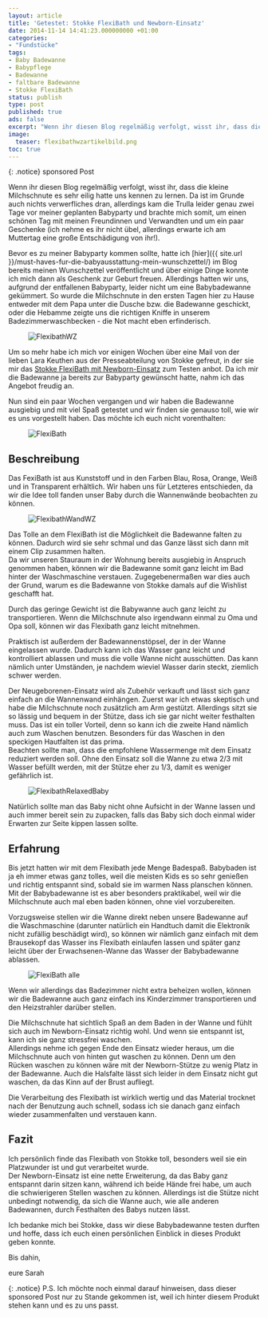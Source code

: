 ```yaml
---
layout: article
title: 'Getestet: Stokke FlexiBath und Newborn-Einsatz'
date: 2014-11-14 14:41:23.000000000 +01:00
categories:
- "Fundstücke"
tags:
- Baby Badewanne
- Babypflege
- Badewanne
- faltbare Badewanne
- Stokke FlexiBath
status: publish
type: post
published: true
ads: false
excerpt: "Wenn ihr diesen Blog regelmäßig verfolgt, wisst ihr, dass die kleine Milchschnute es sehr eilig hatte uns kennen zu lernen. Da ist im Grunde auch nichts verwerfliches dran, allerdings kam die Trulla leider genau zwei Tage vor meiner geplanten Babyparty und brachte mich somit, um einen schönen Tag mit meinen Freundinnen und Verwandten und: um ein paar Geschenke (ich nehme es ihr nicht übel, allerdings erwarte ich am Muttertag eine große Entschädigung von ihr!)."
image:
  teaser: flexibathwzartikelbild.png
toc: true
---
```

{: .notice}
sponsored Post

Wenn ihr diesen Blog regelmäßig verfolgt, wisst ihr, dass die kleine Milchschnute es sehr eilig hatte uns kennen zu lernen. Da ist im Grunde auch nichts verwerfliches dran, allerdings kam die Trulla leider genau zwei Tage vor meiner geplanten Babyparty und brachte mich somit, um einen schönen Tag mit meinen Freundinnen und Verwandten und um ein paar Geschenke (ich nehme es ihr nicht übel, allerdings erwarte ich am Muttertag eine große Entschädigung von ihr!).

Bevor es zu meiner Babyparty kommen sollte, hatte ich [hier]({{ site.url }}/must-haves-fur-die-babyausstattung-mein-wunschzettel/) im Blog bereits meinen Wunschzettel veröffentlicht und über einige Dinge konnte ich mich dann als Geschenk zur Geburt freuen. Allerdings hatten wir uns, aufgrund der entfallenen Babyparty, leider nicht um eine Babybadewanne gekümmert. So wurde die Milchschnute in den ersten Tagen hier zu Hause entweder mit dem Papa unter die Dusche bzw. die Badewanne geschickt, oder die Hebamme zeigte uns die richtigen Kniffe in unserem Badezimmerwaschbecken - die Not macht eben erfinderisch.

<figure>
	<img src="{{ site.url }}/images/flexibathwz.png" alt="FlexibathWZ" />
</figure>

Um so mehr habe ich mich vor einigen Wochen über eine Mail von der lieben Lara Keuthen aus der Presseabteilung von Stokke gefreut, in der sie mir das [Stokke FlexiBath mit Newborn-Einsatz](http://www.stokke.com/DEU/de-de/kinderzimmer/stokke-flexibath/3288.html) zum Testen anbot. Da ich mir die Badewanne ja bereits zur Babyparty gewünscht hatte, nahm ich das Angebot freudig an.

Nun sind ein paar Wochen vergangen und wir haben die Badewanne ausgiebig und mit viel Spaß getestet und wir finden sie genauso toll, wie wir es uns vorgestellt haben. Das möchte ich euch nicht vorenthalten:  


<figure>
	<img src="{{ site.url }}/images/flexibath.png" alt="FlexiBath" />
</figure>

## Beschreibung

Das FexiBath ist aus Kunststoff und in den Farben Blau, Rosa, Orange, Weiß und in Transparent erhältlich. Wir haben uns für Letzteres entschieden, da wir die Idee toll fanden unser Baby durch die Wannenwände beobachten zu können.

<figure>
	<img src="{{ site.url }}/images/flexibathwandwz.png" alt="FlexibathWandWZ" />
</figure>

Das Tolle an dem FlexiBath ist die Möglichkeit die Badewanne falten zu können. Dadurch wird sie sehr schmal und das Ganze lässt sich dann mit einem Clip zusammen halten.  
Da wir unseren Stauraum in der Wohnung bereits ausgiebig in Anspruch genommen haben, können wir die Badewanne somit ganz leicht im Bad hinter der Waschmaschine verstauen. Zugegebenermaßen war dies auch der Grund, warum es die Badewanne von Stokke damals auf die Wishlist geschafft hat.

Durch das geringe Gewicht ist die Babywanne auch ganz leicht zu transportieren. Wenn die Milchschnute also irgendwann einmal zu Oma und Opa soll, können wir das Flexibath ganz leicht mitnehmen.

Praktisch ist außerdem der Badewannenstöpsel, der in der Wanne eingelassen wurde. Dadurch kann ich das Wasser ganz leicht und kontrolliert ablassen und muss die volle Wanne nicht ausschütten. Das kann nämlich unter Umständen, je nachdem wieviel Wasser darin steckt, ziemlich schwer werden.

Der Neugeborenen-Einsatz wird als Zubehör verkauft und lässt sich ganz einfach an die Wannenwand einhängen. Zuerst war ich etwas skeptisch und habe die Milchschnute noch zusätzlich am Arm gestützt. Allerdings sitzt sie so lässig und bequem in der Stütze, dass ich sie gar nicht weiter festhalten muss. Das ist ein toller Vorteil, denn so kann ich die zweite Hand nämlich auch zum Waschen benutzen. Besonders für das Waschen in den speckigen Hautfalten ist das prima.  
Beachten sollte man, dass die empfohlene Wassermenge mit dem Einsatz reduziert werden soll. Ohne den Einsatz soll die Wanne zu etwa 2/3 mit Wasser befüllt werden, mit der Stütze eher zu 1/3, damit es weniger gefährlich ist.

<figure>
	<img src="{{ site.url }}/images/flexibathrelaxedbaby.png" alt="FlexibathRelaxedBaby" />
</figure>

Natürlich sollte man das Baby nicht ohne Aufsicht in der Wanne lassen und auch immer bereit sein zu zupacken, falls das Baby sich doch einmal wider Erwarten zur Seite kippen lassen sollte.

## Erfahrung

Bis jetzt hatten wir mit dem Flexibath jede Menge Badespaß. Babybaden ist ja eh immer etwas ganz tolles, weil die meisten Kids es so sehr genießen und richtig entspannt sind, sobald sie im warmen Nass planschen können. Mit der Babybadewanne ist es aber besonders praktikabel, weil wir die Milchschnute auch mal eben baden können, ohne viel vorzubereiten.

Vorzugsweise stellen wir die Wanne direkt neben unsere Badewanne auf die Waschmaschine (darunter natürlich ein Handtuch damit die Elektronik nicht zufällig beschädigt wird), so können wir nämlich ganz einfach mit dem Brausekopf das Wasser ins Flexibath einlaufen lassen und später ganz leicht über der Erwachsenen-Wanne das Wasser der Babybadewanne ablassen.

<figure>
	<img src="{{ site.url }}/images/flexibathalle.png" alt="FlexiBath alle" />
</figure>

Wenn wir allerdings das Badezimmer nicht extra beheizen wollen, können wir die Badewanne auch ganz einfach ins Kinderzimmer transportieren und den Heizstrahler darüber stellen.

Die Milchschnute hat sichtlich Spaß an dem Baden in der Wanne und fühlt sich auch im Newborn-Einsatz richtig wohl. Und wenn sie entspannt ist, kann ich sie ganz stressfrei waschen.  
Allerdings nehme ich gegen Ende den Einsatz wieder heraus, um die Milchschnute auch von hinten gut waschen zu können. Denn um den Rücken waschen zu können wäre mit der Newborn-Stütze zu wenig Platz in der Badewanne. Auch die Halsfalte lässt sich leider in dem Einsatz nicht gut waschen, da das Kinn auf der Brust aufliegt.

Die Verarbeitung des Flexibath ist wirklich wertig und das Material trocknet nach der Benutzung auch schnell, sodass ich sie danach ganz einfach wieder zusammenfalten und verstauen kann.

## Fazit

Ich persönlich finde das Flexibath von Stokke toll, besonders weil sie ein Platzwunder ist und gut verarbeitet wurde.  
Der Newborn-Einsatz ist eine nette Erweiterung, da das Baby ganz entspannt darin sitzen kann, während ich beide Hände frei habe, um auch die schwierigeren Stellen waschen zu können. Allerdings ist die Stütze nicht unbedingt notwendig, da sich die Wanne auch, wie alle anderen Badewannen, durch Festhalten des Babys nutzen lässt.

Ich bedanke mich bei Stokke, dass wir diese Babybadewanne testen durften und hoffe, dass ich euch einen persönlichen Einblick in dieses Produkt geben konnte.

Bis dahin,

eure Sarah

{: .notice}
P.S. Ich möchte noch einmal darauf hinweisen, dass dieser sponsored Post nur zu Stande gekommen ist, weil ich hinter diesem Produkt stehen kann und es zu uns passt.
